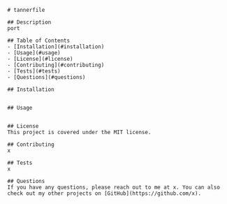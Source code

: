 
    # tannerfile
    
    ## Description
    port
    
    ## Table of Contents
    - [Installation](#installation)
    - [Usage](#usage)
    - [License](#license)
    - [Contributing](#contributing)
    - [Tests](#tests)
    - [Questions](#questions)
    
    ## Installation
    
    
    ## Usage
    
    
    ## License
    This project is covered under the MIT license.
    
    ## Contributing
    x
    
    ## Tests
    x
    
    ## Questions
    If you have any questions, please reach out to me at x. You can also check out my other projects on [GitHub](https://github.com/x).
        